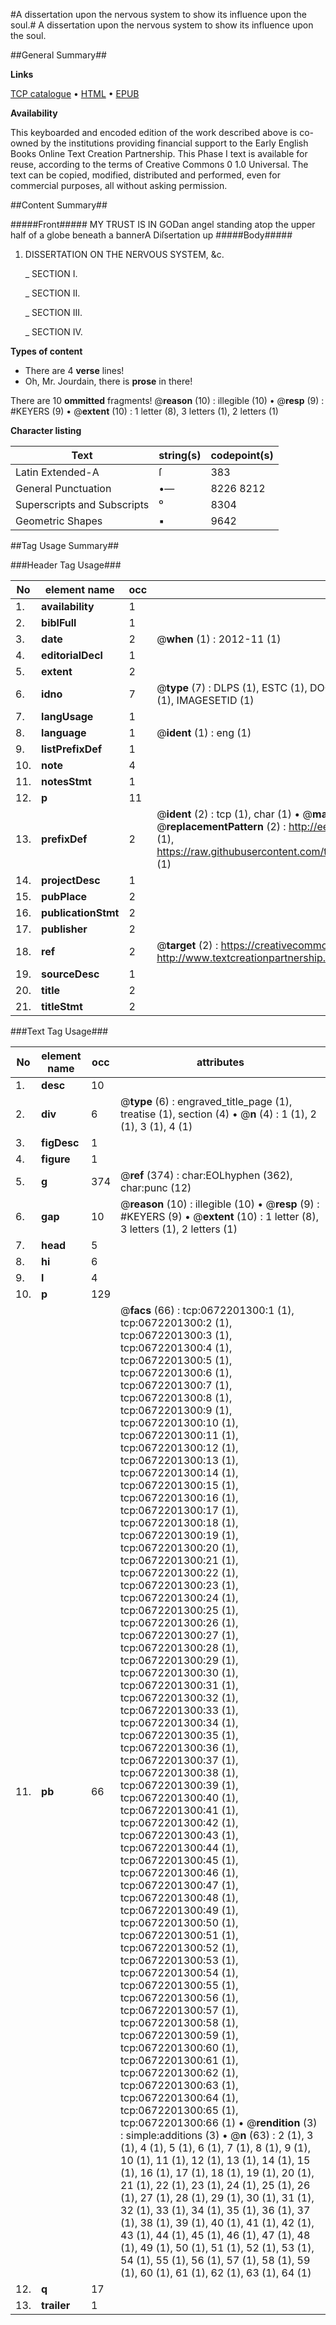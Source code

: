 #A dissertation upon the nervous system to show its influence upon the soul.#
A dissertation upon the nervous system to show its influence upon the soul.

##General Summary##

**Links**

[TCP catalogue](http://www.ota.ox.ac.uk/tcp/)  • 
[HTML](http://tei.it.ox.ac.uk/tcp/Texts-HTML/free/004/004832114.html)  • 
[EPUB](http://tei.it.ox.ac.uk/tcp/Texts-EPUB/free/004/004832114.epub)

**Availability**

This keyboarded and encoded edition of the
	       work described above is co-owned by the institutions
	       providing financial support to the Early English Books
	       Online Text Creation Partnership. This Phase I text is
	       available for reuse, according to the terms of Creative
	       Commons 0 1.0 Universal. The text can be copied,
	       modified, distributed and performed, even for
	       commercial purposes, all without asking permission.


##Content Summary##

#####Front#####
MY TRUST IS IN GODan angel standing atop the upper half of a globe beneath a bannerA Diſsertation up
#####Body#####

1. DISSERTATION ON THE NERVOUS SYSTEM, &c.

    _ SECTION I.

    _ SECTION II.

    _ SECTION III.

    _ SECTION IV.

**Types of content**

  * There are 4 **verse** lines!
  * Oh, Mr. Jourdain, there is **prose** in there!

There are 10 **ommitted** fragments! 
 @__reason__ (10) : illegible (10)  •  @__resp__ (9) : #KEYERS (9)  •  @__extent__ (10) : 1 letter (8), 3 letters (1), 2 letters (1)

**Character listing**


|Text|string(s)|codepoint(s)|
|---|---|---|
|Latin Extended-A|ſ|383|
|General Punctuation|•—|8226 8212|
|Superscripts             and Subscripts|⁰|8304|
|Geometric Shapes|▪|9642|

##Tag Usage Summary##

###Header Tag Usage###

|No|element name|occ|attributes|
|---|---|---|---|
|1.|__availability__|1||
|2.|__biblFull__|1||
|3.|__date__|2| @__when__ (1) : 2012-11 (1)|
|4.|__editorialDecl__|1||
|5.|__extent__|2||
|6.|__idno__|7| @__type__ (7) : DLPS (1), ESTC (1), DOCNO (1), TCP (1), GALEDOCNO (1), CONTENTSET (1), IMAGESETID (1)|
|7.|__langUsage__|1||
|8.|__language__|1| @__ident__ (1) : eng (1)|
|9.|__listPrefixDef__|1||
|10.|__note__|4||
|11.|__notesStmt__|1||
|12.|__p__|11||
|13.|__prefixDef__|2| @__ident__ (2) : tcp (1), char (1)  •  @__matchPattern__ (2) : ([0-9\-]+):([0-9IVX]+) (1), (.+) (1)  •  @__replacementPattern__ (2) : http://eebo.chadwyck.com/downloadtiff?vid=$1&page=$2 (1), https://raw.githubusercontent.com/textcreationpartnership/Texts/master/tcpchars.xml#$1 (1)|
|14.|__projectDesc__|1||
|15.|__pubPlace__|2||
|16.|__publicationStmt__|2||
|17.|__publisher__|2||
|18.|__ref__|2| @__target__ (2) : https://creativecommons.org/publicdomain/zero/1.0/ (1), http://www.textcreationpartnership.org/docs/. (1)|
|19.|__sourceDesc__|1||
|20.|__title__|2||
|21.|__titleStmt__|2||


###Text Tag Usage###

|No|element name|occ|attributes|
|---|---|---|---|
|1.|__desc__|10||
|2.|__div__|6| @__type__ (6) : engraved_title_page (1), treatise (1), section (4)  •  @__n__ (4) : 1 (1), 2 (1), 3 (1), 4 (1)|
|3.|__figDesc__|1||
|4.|__figure__|1||
|5.|__g__|374| @__ref__ (374) : char:EOLhyphen (362), char:punc (12)|
|6.|__gap__|10| @__reason__ (10) : illegible (10)  •  @__resp__ (9) : #KEYERS (9)  •  @__extent__ (10) : 1 letter (8), 3 letters (1), 2 letters (1)|
|7.|__head__|5||
|8.|__hi__|6||
|9.|__l__|4||
|10.|__p__|129||
|11.|__pb__|66| @__facs__ (66) : tcp:0672201300:1 (1), tcp:0672201300:2 (1), tcp:0672201300:3 (1), tcp:0672201300:4 (1), tcp:0672201300:5 (1), tcp:0672201300:6 (1), tcp:0672201300:7 (1), tcp:0672201300:8 (1), tcp:0672201300:9 (1), tcp:0672201300:10 (1), tcp:0672201300:11 (1), tcp:0672201300:12 (1), tcp:0672201300:13 (1), tcp:0672201300:14 (1), tcp:0672201300:15 (1), tcp:0672201300:16 (1), tcp:0672201300:17 (1), tcp:0672201300:18 (1), tcp:0672201300:19 (1), tcp:0672201300:20 (1), tcp:0672201300:21 (1), tcp:0672201300:22 (1), tcp:0672201300:23 (1), tcp:0672201300:24 (1), tcp:0672201300:25 (1), tcp:0672201300:26 (1), tcp:0672201300:27 (1), tcp:0672201300:28 (1), tcp:0672201300:29 (1), tcp:0672201300:30 (1), tcp:0672201300:31 (1), tcp:0672201300:32 (1), tcp:0672201300:33 (1), tcp:0672201300:34 (1), tcp:0672201300:35 (1), tcp:0672201300:36 (1), tcp:0672201300:37 (1), tcp:0672201300:38 (1), tcp:0672201300:39 (1), tcp:0672201300:40 (1), tcp:0672201300:41 (1), tcp:0672201300:42 (1), tcp:0672201300:43 (1), tcp:0672201300:44 (1), tcp:0672201300:45 (1), tcp:0672201300:46 (1), tcp:0672201300:47 (1), tcp:0672201300:48 (1), tcp:0672201300:49 (1), tcp:0672201300:50 (1), tcp:0672201300:51 (1), tcp:0672201300:52 (1), tcp:0672201300:53 (1), tcp:0672201300:54 (1), tcp:0672201300:55 (1), tcp:0672201300:56 (1), tcp:0672201300:57 (1), tcp:0672201300:58 (1), tcp:0672201300:59 (1), tcp:0672201300:60 (1), tcp:0672201300:61 (1), tcp:0672201300:62 (1), tcp:0672201300:63 (1), tcp:0672201300:64 (1), tcp:0672201300:65 (1), tcp:0672201300:66 (1)  •  @__rendition__ (3) : simple:additions (3)  •  @__n__ (63) : 2 (1), 3 (1), 4 (1), 5 (1), 6 (1), 7 (1), 8 (1), 9 (1), 10 (1), 11 (1), 12 (1), 13 (1), 14 (1), 15 (1), 16 (1), 17 (1), 18 (1), 19 (1), 20 (1), 21 (1), 22 (1), 23 (1), 24 (1), 25 (1), 26 (1), 27 (1), 28 (1), 29 (1), 30 (1), 31 (1), 32 (1), 33 (1), 34 (1), 35 (1), 36 (1), 37 (1), 38 (1), 39 (1), 40 (1), 41 (1), 42 (1), 43 (1), 44 (1), 45 (1), 46 (1), 47 (1), 48 (1), 49 (1), 50 (1), 51 (1), 52 (1), 53 (1), 54 (1), 55 (1), 56 (1), 57 (1), 58 (1), 59 (1), 60 (1), 61 (1), 62 (1), 63 (1), 64 (1)|
|12.|__q__|17||
|13.|__trailer__|1||
